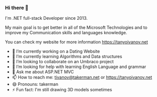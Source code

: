 ### Hi there 👋

I'm .NET full-stack Developer since 2013.

My main goal is to get better in all of the Microsoft Technologies and to improve my Communication skills and languages knowledge.

You can check my website for more information https://tanyoivanov.net 

- 🔭 I’m currently working on a Dating Website
- 🌱 I’m currently learning Algorithms and Data structures
- 👯 I’m looking to collaborate on an Umbraco project
- 🤔 I’m looking for help with learning English Language and grammar
- 💬 Ask me about ASP.NET MVC
- 📫 How to reach me: tivanov@takerman.net or https://tanyoivanov.net
- 😄 Pronouns: takerman
- ⚡ Fun fact: I'm still drawing 3D models sometimes
